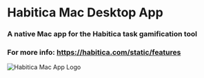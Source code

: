 # Habitica Mac Desktop App
### A native Mac app for the Habitica task gamification tool
### For more info: https://habitica.com/static/features

![Habitica Mac App Logo](/images/habitica.png)
